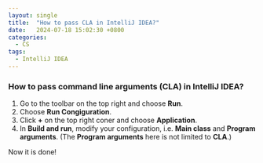 ```yaml
---
layout: single
title:  "How to pass CLA in IntelliJ IDEA?"
date:   2024-07-18 15:02:30 +0800
categories: 
  - CS
tags:
  - IntelliJ IDEA
---
```

### How to pass command line arguments (CLA) in IntelliJ IDEA?

1. Go to the toolbar on the top right and choose **Run**.
2. Choose **Run Congiguration**.
3. Click **+** on the top right coner and choose **Application**.
4. In **Build and run**, modify your configuration, i.e. **Main class** and **Program arguments**. (The **Program arguments** here is not limited to **CLA**.)

Now it is done!

